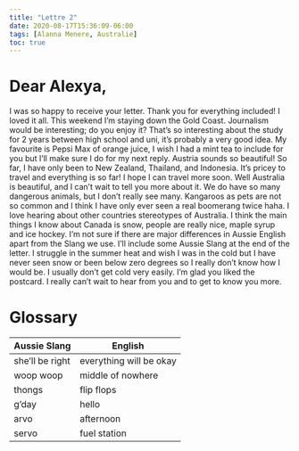```yaml
---
title: "Lettre 2"
date: 2020-08-17T15:36:09-06:00
tags: [Alanna Menere, Australie]
toc: true
---
```

# Dear Alexya, 
I was so happy to receive your letter. Thank you for everything included! I loved it all. This weekend I’m staying down the Gold Coast. Journalism would be interesting; do you enjoy it? That’s so interesting about the study for 2 years between high school and uni, it’s probably a very good idea. My favourite is Pepsi Max of orange juice, I wish I had a mint tea to include for you but I’ll make sure I do for my next reply. Austria sounds so beautiful! So far, I have only been to New Zealand, Thailand, and Indonesia. It’s pricey to travel and everything is so far! I hope I can travel more soon. Well Australia is beautiful, and I can’t wait to tell you more about it. We do have so many dangerous animals, but I don’t really see many. Kangaroos as pets are not so common and I think I have only ever seen a real boomerang twice haha. I love hearing about other countries stereotypes of Australia. I think the main things I know about Canada is snow, people are really nice, maple syrup and ice hockey. I’m not sure if there are major differences in Aussie English apart from the Slang we use. I’ll include some Aussie Slang at the end of the letter. I struggle in the summer heat and wish I was in the cold but I have never seen snow or been below zero degrees so I really don’t know how I would be. I usually don’t get cold very easily. I’m glad you liked the postcard. I really can’t wait to hear from you and to get to know you more.

# Glossary 
| Aussie Slang  | English |
|---------|--------|
| she’ll be right     | everything will be okay  |
| woop woop     | middle of nowhere   |
| thongs | flip flops  |
| g’day     | hello  |
| arvo     | afternoon   |
| servo | fuel station  |
